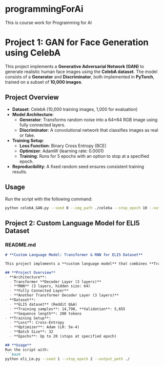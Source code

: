 # programmingForAi
This is course work for Programming for AI 

# Project 1: GAN for Face Generation using CelebA

This project implements a **Generative Adversarial Network (GAN)** to generate realistic human face images using the **CelebA dataset**. The model consists of a **Generator** and **Discriminator**, both implemented in **PyTorch**, trained on a subset of **10,000 images**.  

## **Project Overview**  
- **Dataset**: CelebA (10,000 training images, 1,000 for evaluation)  
- **Model Architecture**:  
  - **Generator**: Transforms random noise into a 64×64 RGB image using fully connected layers.  
  - **Discriminator**: A convolutional network that classifies images as real or fake.  
- **Training Setup**:  
  - **Loss Function**: Binary Cross Entropy (BCE)  
  - **Optimizer**: AdamW (learning rate: 0.0001)  
  - **Training**: Runs for 5 epochs with an option to stop at a specified epoch.  
- **Reproducibility**: A fixed random seed ensures consistent training results.  

## **Usage**  
Run the script with the following command:  
```bash
python celebA_GAN.py --seed 0 --img_path ./celeba --stop_epoch 10 --output_path ./
```

## **Project 2: Custom Language Model for ELI5 Dataset**
### **README.md**
```md
# **Custom Language Model: Transformer & RNN for ELI5 Dataset**  

This project implements a **custom language model** that combines **Transformer decoder layers** and a **Recurrent Neural Network (RNN)** to train on the **ELI5 dataset**.

## **Project Overview**  
- **Architecture**:
  - Transformer **Decoder Layer (3 layers)**
  - **RNN** (3 layers, hidden size: 64)
  - **Fully Connected Layer**
  - **Another Transformer Decoder Layer (3 layers)**
- **Dataset**:  
  - **ELI5 dataset** (Reddit Q&A)
  - **Training samples**: 14,790, **Validation**: 5,655
  - **Sequence length**: 200 tokens  
- **Training Setup**:
  - **Loss**: Cross-Entropy
  - **Optimizer**: Adam (LR: 5e-4)
  - **Batch Size**: 32
  - **Epochs**: Up to 20 (stops at specified epoch)

## **Usage**  
Run the script with:
```bash
python eli_Lm.py --seed 1 --stop_epoch 2 --output_path ./

